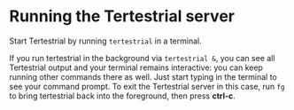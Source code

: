 # Running the Tertestrial server

Start Tertestrial by running `tertestrial` in a terminal.

If you run tertestrial in the background via `tertestrial &`, you can see all
Tertestrial output and your terminal remains interactive: you can keep running
other commands there as well. Just start typing in the terminal to see your
command prompt. To exit the Tertestrial server in this case, run `fg` to bring
tertestrial back into the foreground, then press **ctrl-c**.
